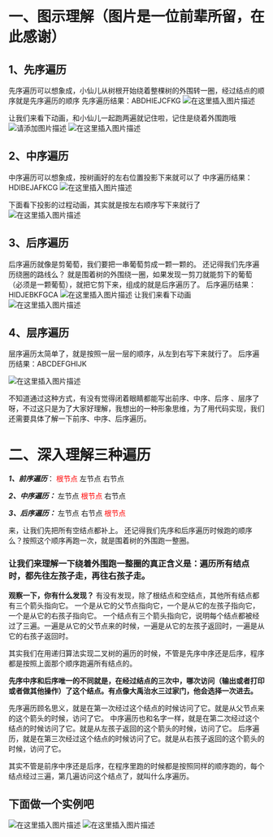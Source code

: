 # 一、图示理解（图片是一位前辈所留，在此感谢）

## 1、先序遍历

先序遍历可以想象成，小仙儿从树根开始绕着整棵树的外围转一圈，经过结点的顺序就是先序遍历的顺序
先序遍历结果：ABDHIEJCFKG
![在这里插入图片描述](%E4%BA%8C%E5%8F%89%E6%A0%91%E7%9A%84%E5%9B%9B%E7%A7%8D%E9%81%8D%E5%8E%86/20200429123208494.png)

让我们来看下动画，和小仙儿一起跑两遍就记住啦，记住是绕着外围跑哦
![请添加图片描述](%E4%BA%8C%E5%8F%89%E6%A0%91%E7%9A%84%E5%9B%9B%E7%A7%8D%E9%81%8D%E5%8E%86/20200429123240159.gif)
![在这里插入图片描述](%E4%BA%8C%E5%8F%89%E6%A0%91%E7%9A%84%E5%9B%9B%E7%A7%8D%E9%81%8D%E5%8E%86/20200429123312712.gif)

## 2、中序遍历

中序遍历可以想象成，按树画好的左右位置投影下来就可以了
中序遍历结果：HDIBEJAFKCG
![在这里插入图片描述](%E4%BA%8C%E5%8F%89%E6%A0%91%E7%9A%84%E5%9B%9B%E7%A7%8D%E9%81%8D%E5%8E%86/20200429123428188.png)

下面看下投影的过程动画，其实就是按左右顺序写下来就行了
![在这里插入图片描述](%E4%BA%8C%E5%8F%89%E6%A0%91%E7%9A%84%E5%9B%9B%E7%A7%8D%E9%81%8D%E5%8E%86/20200429123443327.gif)

## 3、后序遍历

后序遍历就像是剪葡萄，我们要把一串葡萄剪成一颗一颗的。
还记得我们先序遍历绕圈的路线么？
就是围着树的外围绕一圈，如果发现一剪刀就能剪下的葡萄（必须是一颗葡萄），就把它剪下来，组成的就是后序遍历了。
后序遍历结果：HIDJEBKFGCA
![在这里插入图片描述](%E4%BA%8C%E5%8F%89%E6%A0%91%E7%9A%84%E5%9B%9B%E7%A7%8D%E9%81%8D%E5%8E%86/20200429123456808.png)
让我们来看下动画
![在这里插入图片描述](%E4%BA%8C%E5%8F%89%E6%A0%91%E7%9A%84%E5%9B%9B%E7%A7%8D%E9%81%8D%E5%8E%86/20200429123504470.gif)

## 4、层序遍历

层序遍历太简单了，就是按照一层一层的顺序，从左到右写下来就行了。
后序遍历结果：ABCDEFGHIJK

![在这里插入图片描述](%E4%BA%8C%E5%8F%89%E6%A0%91%E7%9A%84%E5%9B%9B%E7%A7%8D%E9%81%8D%E5%8E%86/2020042912352161.png)

不知道通过这种方式，有没有觉得闭着眼睛都能写出前序、中序、后序 、层序了呀，不过这只是为了大家好理解，我想出的一种形象思维，为了用代码实现，我们还需要具体了解一下前序、中序、后序遍历。

# 二、深入理解三种遍历

***1、前序遍历***：  <font color="red">根节点</font>  左节点  右节点

***2、中序遍历：***  左节点  <font color="red">根节点</font>  右节点

***3、后序遍历：***  左节点  右节点  <font color="red">根节点</font>

来，让我们先把所有空结点都补上。
还记得我们先序和后序遍历时候跑的顺序么？按照这个顺序再跑一次，就是围着树的外围跑一整圈。

### 让我们来理解一下绕着外围跑一整圈的真正含义是：遍历所有结点时，都先往左孩子走，再往右孩子走。

**观察一下，你有什么发现？**
有没有发现，除了根结点和空结点，其他所有结点都有三个箭头指向它。
一个是从它的父节点指向它，一个是从它的左孩子指向它，一个是从它的右孩子指向它。
一个结点有三个箭头指向它，说明每个结点都被经过了三遍。一遍是从它的父节点来的时候，一遍是从它的左孩子返回时，一遍是从它的右孩子返回时。

其实我们在用递归算法实现二叉树的遍历的时候，不管是先序中序还是后序，程序都是按照上面那个顺序跑遍所有结点的。

**先序中序和后序唯一的不同就是，在经过结点的三次中，哪次访问（输出或者打印或者做其他操作）了这个结点。有点像大禹治水三过家门，他会选择一次进去。**

先序遍历顾名思义，就是在第一次经过这个结点的时候访问了它。就是从父节点来的这个箭头的时候，访问了它。
中序遍历也和名字一样，就是在第二次经过这个结点的时候访问了它。就是从左孩子返回的这个箭头的时候，访问了它。
后序遍历，就是在第三次经过这个结点的时候访问了它。就是从右孩子返回的这个箭头的时候，访问了它。

其实不管是前序中序还是后序，在程序里跑的时候都是按照同样的顺序跑的，每个结点经过三遍，第几遍访问这个结点了，就叫什么序遍历。

## 下面做一个实例吧

![在这里插入图片描述](%E4%BA%8C%E5%8F%89%E6%A0%91%E7%9A%84%E5%9B%9B%E7%A7%8D%E9%81%8D%E5%8E%86/20200429125611101.png)
![在这里插入图片描述](%E4%BA%8C%E5%8F%89%E6%A0%91%E7%9A%84%E5%9B%9B%E7%A7%8D%E9%81%8D%E5%8E%86/20200429125706860.png)